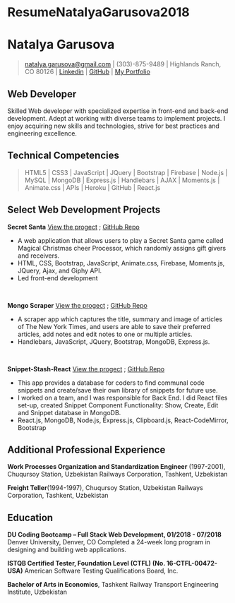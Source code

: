 # ResumeNatalyaGarusova2018

# Natalya Garusova
>natalya.garusova@gmail.com | (303)-875-9489 | Highlands Ranch, CO 80126 |
[Linkedin]( https://www.linkedin.com/in/natalya-garusova6399/) |
[GitHub]( https://github.com/NatalyaGar) |
[My Portfolio](https://natalyagar.github.io/My-Portfolio/)

##  Web Developer
Skilled Web developer with specialized expertise in front-end and back-end development. 
Adept at working with diverse teams to implement projects. I enjoy acquiring new skills and technologies, 
strive for best practices and engineering excellence.

**Technical Competencies**
------------------------------------
>HTML5 | CSS3 | JavaScript | JQuery | Bootstrap | Firebase | Node.js | MySQL | MongoDB | Express.js | Handlebars | AJAX | Moments.js | Animate.css | APIs | Heroku | GitHub | React.js

## Select Web Development Projects

**Secret Santa** [View the progect](https://natalyagar.github.io/Secret-Santa/) ;
[GitHub Repo](https://github.com/NatalyaGar/Secret-Santa)
* A web application that allows users to play a Secret Santa game called Magical Christmas cheer Processor, which randomly assigns gift givers and receivers.
* HTML, CSS, Bootstrap, JavaScript, Animate.css, Firebase, Moments.js, JQuery, Ajax, and Giphy API. 
* Led front-end development

<br>

**Mongo Scraper** [View the progect](https://mongo-scraper-natalya.herokuapp.com/) ;
[GitHub Repo](https://github.com/NatalyaGar/Mongo)
* A scraper app which captures the title, summary and image of articles of The New York Times, and users are able to save their preferred articles, add notes and edit notes to one or multiple   articles. 
* Handlebars, JavaScript, JQuery, Bootstrap, MongoDB, Express.js.

<br>

**Snippet-Stash-React** [View the progect](https://snippetstash-mern.herokuapp.com/) ; [GitHub Repo](https://github.com/NatalyaGar/Snippet-Stash-React)
* This app provides a database for coders to find communal code snippets and create/save their own library of snippets for future use. 
* I worked on a team, and I was responsible for Back End. I did React files set-up, created Snippet Component Functionality: Show, Create, Edit and Snippet database in MongoDB. 
* React.js, MongoDB, Node.js, Express.js, Clipboard.js, React-CodeMirror, Bootstrap 

## Additional Professional Experience

**Work Processes Organization and Standardization Engineer** (1997-2001),
Chuqursoy Station, Uzbekistan Railways Corporation, Tashkent, Uzbekistan

**Freight Teller**(1994-1997), 
Chuqursoy Station, Uzbekistan Railways Corporation, Tashkent, Uzbekistan

## Education

**DU Coding Bootcamp – Full Stack Web Development, 01/2018 - 07/2018**
Denver University, Denver, CO
Completed a 24-week long program in designing and building web applications. 

**ISTQB Certified Tester, Foundation Level (CTFL) (No. 16-CTFL-00472-USA)**
American Software Testing Qualifications Board, Inc.

**Bachelor of Arts in Economics**, 
Tashkent Railway Transport Engineering Institute, Uzbekistan




